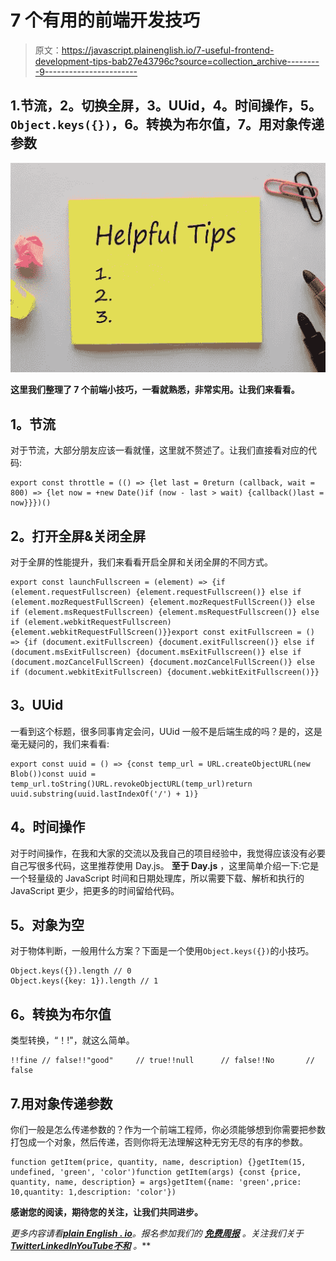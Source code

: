 # 7 个有用的前端开发技巧

> 原文：<https://javascript.plainenglish.io/7-useful-frontend-development-tips-bab27e43796c?source=collection_archive---------9----------------------->

## 1.节流，2。切换全屏，3。UUid，4。时间操作，5。`Object.keys({})`，6。转换为布尔值，7。用对象传递参数

![](img/2638b92f0620f9e064710e657db82129.png)

**这里我们整理了 7 个前端小技巧，一看就熟悉，非常实用。让我们来看看。**

## **1。节流**

对于节流，大部分朋友应该一看就懂，这里就不赘述了。让我们直接看对应的代码:

```
export const throttle = (() => {let last = 0return (callback, wait = 800) => {let now = +new Date()if (now - last > wait) {callback()last = now}}})()
```

## **2。打开全屏&关闭全屏**

对于全屏的性能提升，我们来看看开启全屏和关闭全屏的不同方式。

```
export const launchFullscreen = (element) => {if (element.requestFullscreen) {element.requestFullscreen()} else if (element.mozRequestFullScreen) {element.mozRequestFullScreen()} else if (element.msRequestFullscreen) {element.msRequestFullscreen()} else if (element.webkitRequestFullscreen) {element.webkitRequestFullScreen()}}export const exitFullscreen = () => {if (document.exitFullscreen) {document.exitFullscreen()} else if (document.msExitFullscreen) {document.msExitFullscreen()} else if (document.mozCancelFullScreen) {document.mozCancelFullScreen()} else if (document.webkitExitFullscreen) {document.webkitExitFullscreen()}}
```

## **3。UUid**

一看到这个标题，很多同事肯定会问，UUid 一般不是后端生成的吗？是的，这是毫无疑问的，我们来看看:

```
export const uuid = () => {const temp_url = URL.createObjectURL(new Blob())const uuid = temp_url.toString()URL.revokeObjectURL(temp_url)return uuid.substring(uuid.lastIndexOf('/') + 1)}
```

## **4。时间操作**

对于时间操作，在我和大家的交流以及我自己的项目经验中，我觉得应该没有必要自己写很多代码，这里推荐使用 Day.js。
**至于 Day.js** ，这里简单介绍一下:它是一个轻量级的 JavaScript 时间和日期处理库，所以需要下载、解析和执行的 JavaScript 更少，把更多的时间留给代码。

## **5。对象为空**

对于物体判断，一般用什么方案？下面是一个使用`Object.keys({})`的小技巧。

```
Object.keys({}).length // 0
Object.keys({key: 1}).length // 1
```

## **6。转换为布尔值**

类型转换，“！!"，就这么简单。

```
!!fine // false!!"good"     // true!!null      // false!!No       // false
```

## 7.用对象传递参数

你们一般是怎么传递参数的？作为一个前端工程师，你必须能够想到你需要把参数打包成一个对象，然后传递，否则你将无法理解这种无穷无尽的有序的参数。

```
function getItem(price, quantity, name, description) {}getItem(15, undefined, 'green', 'color')function getItem(args) {const {price, quantity, name, description} = args}getItem({name: 'green',price: 10,quantity: 1,description: 'color'})
```

**感谢您的阅读，期待您的关注，让我们共同进步。**

*更多内容请看*[***plain English . io***](https://plainenglish.io/)*。报名参加我们的* [***免费周报***](http://newsletter.plainenglish.io/) *。关注我们关于*[***Twitter***](https://twitter.com/inPlainEngHQ)[***LinkedIn***](https://www.linkedin.com/company/inplainenglish/)*[***YouTube***](https://www.youtube.com/channel/UCtipWUghju290NWcn8jhyAw)*[***不和***](https://discord.gg/GtDtUAvyhW) *。***